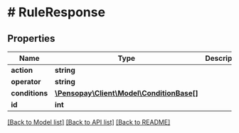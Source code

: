 # # RuleResponse

## Properties

Name | Type | Description | Notes
------------ | ------------- | ------------- | -------------
**action** | **string** |  |
**operator** | **string** |  |
**conditions** | [**\Pensopay\Client\Model\ConditionBase[]**](ConditionBase.md) |  |
**id** | **int** |  |

[[Back to Model list]](../../README.md#models) [[Back to API list]](../../README.md#endpoints) [[Back to README]](../../README.md)
